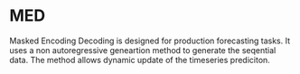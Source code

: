 # MED
Masked Encoding Decoding is designed for production forecasting tasks. It uses a non autoregressive geneartion method to generate the seqential data. The method allows dynamic update of the timeseries prediciton.
